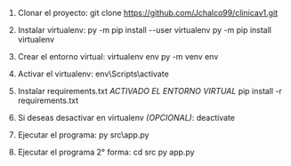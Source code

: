 1. Clonar el proyecto:
git clone https://github.com/Jchalco99/clinicav1.git

2. Instalar virtualenv:
py -m pip install --user virtualenv
py -m pip install virtualenv

3. Crear el entorno virtual:
virtualenv env
py -m venv env

4. Activar el virtualenv:
env\Scripts\activate

5. Instalar requirements.txt *ACTIVADO EL ENTORNO VIRTUAL*
pip install -r requirements.txt

6. Si deseas desactivar en virtualenv *(OPCIONAL)*:
deactivate

7. Ejecutar el programa:
py src\app.py

8. Ejecutar el programa 2° forma:
cd src
py app.py
